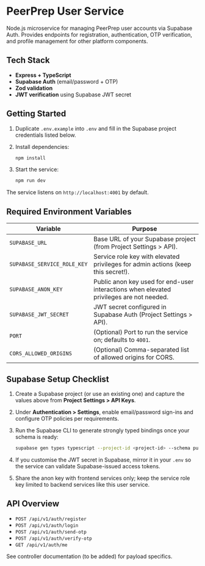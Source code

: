 # PeerPrep User Service

Node.js microservice for managing PeerPrep user accounts via Supabase Auth. Provides endpoints for registration, authentication, OTP verification, and profile management for other platform components.

## Tech Stack

- **Express + TypeScript**
- **Supabase Auth** (email/password + OTP)
- **Zod validation**
- **JWT verification** using Supabase JWT secret

## Getting Started

1. Duplicate `.env.example` into `.env` and fill in the Supabase project credentials listed below.
2. Install dependencies:

   ```bash
   npm install
   ```

3. Start the service:

   ```bash
   npm run dev
   ```

The service listens on `http://localhost:4001` by default.

## Required Environment Variables

| Variable | Purpose |
| --- | --- |
| `SUPABASE_URL` | Base URL of your Supabase project (from Project Settings > API). |
| `SUPABASE_SERVICE_ROLE_KEY` | Service role key with elevated privileges for admin actions (keep this secret!). |
| `SUPABASE_ANON_KEY` | Public anon key used for end-user interactions when elevated privileges are not needed. |
| `SUPABASE_JWT_SECRET` | JWT secret configured in Supabase Auth (Project Settings > API). |
| `PORT` | (Optional) Port to run the service on; defaults to `4001`. |
| `CORS_ALLOWED_ORIGINS` | (Optional) Comma-separated list of allowed origins for CORS. |

## Supabase Setup Checklist

1. Create a Supabase project (or use an existing one) and capture the values above from **Project Settings > API Keys**.
2. Under **Authentication > Settings**, enable email/password sign-ins and configure OTP policies per requirements.
3. Run the Supabase CLI to generate strongly typed bindings once your schema is ready:

   ```bash
   supabase gen types typescript --project-id <project-id> --schema public > src/types/supabase.ts
   ```

4. If you customise the JWT secret in Supabase, mirror it in your `.env` so the service can validate Supabase-issued access tokens.
5. Share the anon key with frontend services only; keep the service role key limited to backend services like this user service.

## API Overview

- `POST /api/v1/auth/register`
- `POST /api/v1/auth/login`
- `POST /api/v1/auth/send-otp`
- `POST /api/v1/auth/verify-otp`
- `GET /api/v1/auth/me`

See controller documentation (to be added) for payload specifics.
